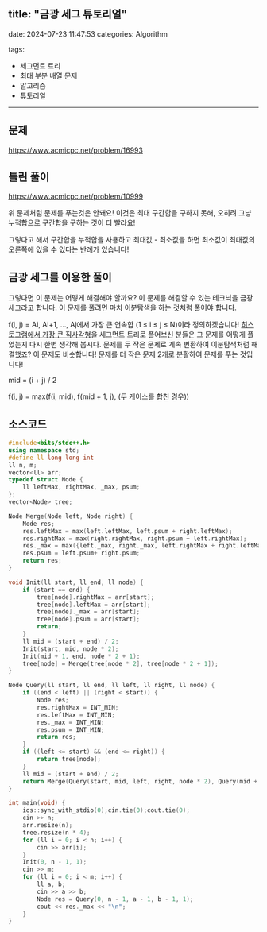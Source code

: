 ## title: "금광 세그 튜토리얼"
date: 2024-07-23 11:47:53
categories: Algorithm

tags:

- 세그먼트 트리
- 최대 부분 배열 문제
- 알고리즘
- 튜토리얼

---

## 문제

https://www.acmicpc.net/problem/16993

## 틀린 풀이

https://www.acmicpc.net/problem/10999

위 문제처럼 문제를 푸는것은 안돼요! 이것은 최대 구간합을 구하지 못해, 오히려 그냥 누적합으로 구간합을 구하는 것이 더 빨라요!

그렇다고 해서 구간합을 누적합을 사용하고 최대값 - 최소값을 하면 최소값이 최대값의 오른쪽에 있을 수 있다는 반례가 있습니다!

## 금광 세그를 이용한 풀이

그렇다면 이 문제는 어떻게 해결해야 할까요? 이 문제를 해결할 수 있는 테크닉을 금광 세그라고 합니다. 이 문제를 풀려면 마치 이분탐색을 하는 것처럼 풀어야 합니다. 

f(i, j) = Ai, Ai+1, ..., Aj에서 가장 큰 연속합 (1 ≤ i ≤ j ≤ N)이라 정의하겠습니다! [히스토그램에서 가장 큰 직사각형](https://www.acmicpc.net/problem/6549)을 세그먼트 트리로 풀어보신 분들은 그 문제를 어떻게 풀었는지 다시 한번 생각해 봅시다. 문제를 두 작은 문제로 계속 변환하여 이분탐색처럼 해결했죠? 이 문제도 비슷합니다! 문제를 더 작은 문제 2개로 분활하여 문제를 푸는 것입니다!

mid = (i + j) / 2

f(i, j) = max(f(i, mid), f(mid + 1, j), (두 케이스를 합친 경우))

## 소스코드
```cpp
#include<bits/stdc++.h>
using namespace std;
#define ll long long int
ll n, m;
vector<ll> arr;
typedef struct Node {
    ll leftMax, rightMax, _max, psum;
};
vector<Node> tree;

Node Merge(Node left, Node right) {
    Node res;
    res.leftMax = max(left.leftMax, left.psum + right.leftMax);
    res.rightMax = max(right.rightMax, right.psum + left.rightMax);
    res._max = max({left._max, right._max, left.rightMax + right.leftMax});
    res.psum = left.psum+ right.psum;
    return res;
}

void Init(ll start, ll end, ll node) {
    if (start == end) {
        tree[node].rightMax = arr[start];
        tree[node].leftMax = arr[start];
        tree[node]._max = arr[start];
        tree[node].psum = arr[start];
        return;
    }
    ll mid = (start + end) / 2;
    Init(start, mid, node * 2);
    Init(mid + 1, end, node * 2 + 1);
    tree[node] = Merge(tree[node * 2], tree[node * 2 + 1]);
}

Node Query(ll start, ll end, ll left, ll right, ll node) {
    if ((end < left) || (right < start)) {
        Node res;
        res.rightMax = INT_MIN;
        res.leftMax = INT_MIN;
        res._max = INT_MIN;
        res.psum = INT_MIN;
        return res;
    }
    if ((left <= start) && (end <= right)) {
        return tree[node];
    }
    ll mid = (start + end) / 2;
    return Merge(Query(start, mid, left, right, node * 2), Query(mid + 1, end, left, right, node * 2 + 1));
}

int main(void) {
    ios::sync_with_stdio(0);cin.tie(0);cout.tie(0);
    cin >> n;
    arr.resize(n);
    tree.resize(n * 4);
    for (ll i = 0; i < n; i++) {
        cin >> arr[i];
    }
    Init(0, n - 1, 1);
    cin >> m;
    for (ll i = 0; i < m; i++) {
        ll a, b;
        cin >> a >> b;
        Node res = Query(0, n - 1, a - 1, b - 1, 1);
        cout << res._max << "\n";
    }
}
